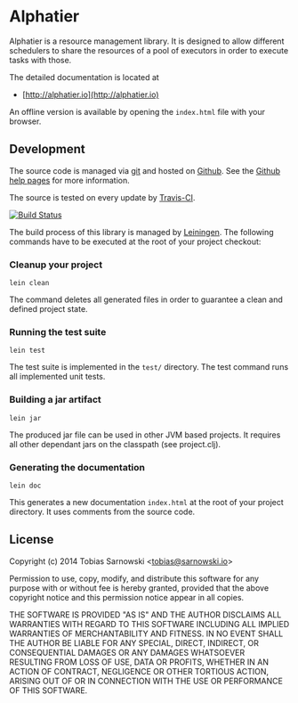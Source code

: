 # Alphatier

Alphatier is a resource management library. It is designed to allow different schedulers to
share the resources of a pool of executors in order to execute tasks with those.

The detailed documentation is located at

* [http://alphatier.io](http://alphatier.io)

An offline version is available by opening the `index.html` file with your browser.

## Development

The source code is managed via [git](http://www.git-scm.com/) and hosted on
[Github](https://github.com/sarnowski/alphatier). See the
[Github help pages](https://help.github.com/articles/working-with-repositories) for more
information.

The source is tested on every update by [Travis-CI](https://travis-ci.org/sarnowski/alphatier).

[![Build Status](https://travis-ci.org/sarnowski/alphatier.svg?branch=master)](https://travis-ci.org/sarnowski/alphatier)

The build process of this library is managed by [Leiningen](http://leiningen.org/). The
following commands have to be executed at the root of your project checkout:

### Cleanup your project

    lein clean

The command deletes all generated files in order to guarantee a clean and defined project
state.

### Running the test suite

    lein test

The test suite is implemented in the `test/` directory. The test command runs all implemented
unit tests.


### Building a jar artifact

    lein jar

The produced jar file can be used in other JVM based projects. It requires all other dependant
jars on the classpath (see project.clj).

### Generating the documentation

    lein doc

This generates a new documentation `index.html` at the root of your project directory. It uses
comments from the source code.

## License

Copyright (c) 2014 Tobias Sarnowski &lt;tobias@sarnowski.io&gt;

Permission to use, copy, modify, and distribute this software for any
purpose with or without fee is hereby granted, provided that the above
copyright notice and this permission notice appear in all copies.

THE SOFTWARE IS PROVIDED "AS IS" AND THE AUTHOR DISCLAIMS ALL WARRANTIES
WITH REGARD TO THIS SOFTWARE INCLUDING ALL IMPLIED WARRANTIES OF
MERCHANTABILITY AND FITNESS. IN NO EVENT SHALL THE AUTHOR BE LIABLE FOR
ANY SPECIAL, DIRECT, INDIRECT, OR CONSEQUENTIAL DAMAGES OR ANY DAMAGES
WHATSOEVER RESULTING FROM LOSS OF USE, DATA OR PROFITS, WHETHER IN AN
ACTION OF CONTRACT, NEGLIGENCE OR OTHER TORTIOUS ACTION, ARISING OUT OF
OR IN CONNECTION WITH THE USE OR PERFORMANCE OF THIS SOFTWARE.
